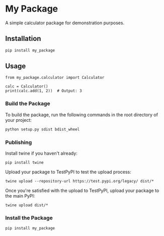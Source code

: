 # My Package

A simple calculator package for demonstration purposes.

## Installation

```bash
pip install my_package
```

## Usage
```
from my_package.calculator import Calculator

calc = Calculator()
print(calc.add(1, 2))  # Output: 3
```

### Build the Package

To build the package, run the following commands in the root directory of your project:

```bash
python setup.py sdist bdist_wheel
```

### Publishing
Install twine if you haven't already:
```
pip install twine
```
Upload your package to TestPyPI to test the upload process:
```
twine upload --repository-url https://test.pypi.org/legacy/ dist/*
```
Once you're satisfied with the upload to TestPyPI, upload your package to the main PyPI:
```
twine upload dist/*
```
### Install the Package
```
pip install my_package
```
